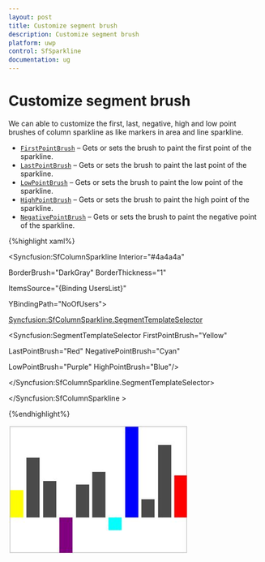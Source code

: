 ```yaml
---
layout: post
title: Customize segment brush 
description: Customize segment brush
platform: uwp
control: SfSparkline
documentation: ug
---
```

# Customize segment brush

We can able to customize the first, last, negative, high and low point brushes of column sparkline as like markers in area and line sparkline.

* [`FirstPointBrush`](http://help.syncfusion.com/cr/cref_files/uwp/sfchart/index.html#frlrfSyncfusionUIXamlChartsSegmentTemplateSelectorClassFirstPointBrushTopic.html) – Gets or sets the brush to paint the first point of the sparkline.
* [`LastPointBrush`](http://help.syncfusion.com/cr/cref_files/uwp/sfchart/frlrfSyncfusionUIXamlChartsSegmentTemplateSelectorClassLastPointBrushTopic.html) – Gets or sets the brush to paint the last point of the sparkline.
* [`LowPointBrush`](http://help.syncfusion.com/cr/cref_files/uwp/sfchart/frlrfSyncfusionUIXamlChartsSegmentTemplateSelectorClassLowPointBrushTopic.html) – Gets or sets the brush to paint the low point of the sparkline.
* [`HighPointBrush`](http://help.syncfusion.com/cr/cref_files/uwp/sfchart/index.html#frlrfSyncfusionUIXamlChartsSegmentTemplateSelectorClassHighPointBrushTopic.html) – Gets or sets the brush to paint the high point of the sparkline.
* [`NegativePointBrush`](http://help.syncfusion.com/cr/cref_files/uwp/sfchart/frlrfSyncfusionUIXamlChartsSegmentTemplateSelectorClassNegativePointBrushTopic.html) – Gets or sets the brush to paint the negative point of the sparkline.

{%highlight xaml%}

<Syncfusion:SfColumnSparkline Interior="#4a4a4a" 

BorderBrush="DarkGray" BorderThickness="1"

ItemsSource="{Binding UsersList}" 

YBindingPath="NoOfUsers">

<Syncfusion:SfColumnSparkline.SegmentTemplateSelector>

<Syncfusion:SegmentTemplateSelector FirstPointBrush="Yellow" 

LastPointBrush="Red" NegativePointBrush="Cyan"

LowPointBrush="Purple" HighPointBrush="Blue"/>

</Syncfusion:SfColumnSparkline.SegmentTemplateSelector>

</Syncfusion:SfColumnSparkline >

{%endhighlight%}

![Customizing column sparkline segment](Customize-segment-brush_images/Customizesegmentbrush_img1.jpeg)


